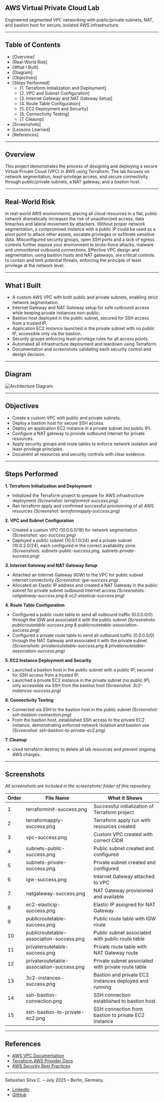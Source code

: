 ## AWS Virtual Private Cloud Lab

Engineered segmented VPC networking with public/private subnets, NAT, and bastion host for secure, isolated AWS infrastructure.

---

## Table of Contents

- [Overview]
- [Real-World Risk]
- [What I Built]
- [Diagram]
- [Objectives]
- [Steps Performed]
  - [1. Terraform Initialization and Deployment]
  - [2. VPC and Subnet Configuration]
  - [3. Internet Gateway and NAT Gateway Setup]
  - [4. Route Table Configuration]
  - [5. EC2 Deployment and Security]
  - [6. Connectivity Testing]
  - [7. Cleaunp]
- [Screenshots]
- [Lessons Learned]
- [References]

---

## Overview

This project demonstrates the process of designing and deploying a secure Virtual Private Cloud (VPC) in AWS using Terraform. The lab focuses on network segmentation, least-privilege access, and secure connectivity through public/private subnets, a NAT gateway, and a bastion host.

---

## Real-World Risk

In real-world AWS environments, placing all cloud resources in a flat, public network dramatically increases the risk of unauthorized access, data breaches and lateral movement by attackers. Without proper network segmentation, a compromised instance with a public IP could be used as a pivot point to attack other assets, escalate privileges or exfiltrate sensitive data. Misconfigured security groups, open SSH ports and a lack of egress controls further expose your environment to brute-force attacks, malware and unmonitored outbound connections. Effective VPC design and segmentation, using bastion hosts and NAT gateways, are critical controls to contain and limit potential threats, enforcing the principle of least privilege at the network level.

---

## What I Built

- A custom AWS VPC with both public and private subnets, enabling strict network segmentation.
- Internet Gateway and NAT Gateway setup for safe outbound access while keeping private instances non-public.
- Bastion host deployed in the public subnet, secured for SSH access from a trusted IP.
- Application EC2 instance launched in the private subnet with no public IP, accessible only via the bastion.
- Security groups enforcing least-privilege rules for all access points.
- Automated all infrastructure deployment and teardown using Terraform.
- Documentation and screenshots validating each security control and design decision.

---

## Diagram

![Architecture Diagram](diagram.png)

---

## Objectives

- Create a custom VPC with public and private subnets.
- Deploy a bastion host for secure SSH access.
- Deploy an application EC2 instance in a private subnet (no public IP).
- Configure a NAT gateway to provide outbound internet for private resources.
- Apply security groups and route tables to enforce network isolation and least-privilege principles.
- Document all resources and security controls with clear evidence.

---

## Steps Performed

**1. Terraform Initialization and Deployment**
   - Initialized the Terraform project to prepare for AWS infrastructure deployment *(Screenshot: terraforminit-success.png)*
   - Ran terraform apply and confirmed successful provisioning of all AWS resources *(Screenshot: terraformapply-success.png)*

**2. VPC and Subnet Configuration**
   - Created a custom VPC (10.0.0.0/16) for network segmentation *(Screenshot: vpc-success.png)*
   - Deployed a public subnet (10.0.1.0/24) and a private subnet (10.0.2.0/24), each configured in the correct availability zone.
*(Screenshots: subnets-public-success.png, subnets-private-success.png)*

**3. Internet Gateway and NAT Gateway Setup**
- Attached an Internet Gateway (IGW) to the VPC for public subnet internet connectivity *(Screenshot: igw-success.png)*
- Allocated an Elastic IP address and created a NAT Gateway in the public subnet for private subnet outbound Internet access *(Screenshots: natgateway-success.png & ec2-elasticip-success.png)*

**4. Route Table Configuration**
- Configured a public route table to send all outbound traffic (0.0.0.0/0) through the IGW and associated it with the public subnet *(Screenshots: publicroutetable-success.png & publicroutetable-association-success.png)*
- Configured a private route table to send all outbound traffic (0.0.0.0/0) through the NAT Gateway and associated it with the private subnet *(Screenshots: privateroutetable-success.png & privateroutetable-association-success.png)*

**5. EC2 Instance Deployment and Security**
- Launched a bastion host in the public subnet with a public IP, secured for SSH access from a trusted IP.
- Launched a private EC2 instance in the private subnet (no public IP), only accessible via SSH from the bastion host *(Screenshot: 3c2-instances-success.png)*

**6. Connectivity Testing**
- Connected via SSH to the bastion host in the public subnet *(Screenshot: ssh-bastion-connection.png)*
- From the bastion host, established SSH access to the private EC2 instance, demonstrating enforced network isolation and bastion use *(Screenshot: ssh-bastion-to-private-ec2.png)*

**7. Cleanup**
- Used terraform destroy to delete all lab resources and prevent ongoing AWS charges.
   
---

## Screenshots

*All screenshots are included in the screenshots/ folder of this repository.*

| Order | File Name                                 | What it Shows                                          |
| ----- | ----------------------------------------- | ------------------------------------------------------ |
| 1     | terraforminit-success.png                 | Successful initialization of Terraform project         |
| 2     | terraformapply-success.png                | Terraform apply run with resources created             |
| 3     | vpc-success.png                           | Custom VPC created with correct CIDR                   |
| 4     | subnets-public-success.png                | Public subnet created and configured                   |
| 5     | subnets-private-success.png               | Private subnet created and configured                  |
| 6     | igw-success.png                           | Internet Gateway attached to VPC                       |
| 7     | natgateway-success.png                    | NAT Gateway provisioned and available                  |
| 8     | ec2-elasticip-success.png                 | Elastic IP assigned for NAT Gateway                    |
| 9     | publicroutetable-success.png              | Public route table with IGW route                      |
| 10    | publicroutetable-association-success.png  | Public subnet associated with public route table       |
| 11    | privateroutetable-success.png             | Private route table with NAT Gateway route             |
| 12    | privateroutetable-association-success.png | Private subnet associated with private route table     |
| 13    | 3c2-instances-success.png                 | Bastion and private EC2 instances deployed and running |
| 14    | ssh-bastion-connection.png                | SSH connection established to bastion host             |
| 15    | ssh-bastion-to-private-ec2.png            | SSH connection from bastion to private EC2 instance    |

---

## References

- [AWS VPC Documentation](https://docs.aws.amazon.com/vpc/latest/userguide/what-is-amazon-vpc.html)
- [Terraform AWS Provider Docs](https://registry.terraform.io/providers/hashicorp/aws/latest/docs)
- [AWS Security Best Practices](https://docs.aws.amazon.com/securityhub/latest/userguide/securityhub-standards-fsbp.html)

---

Sebastian Silva C. – July 2025 – Berlin, Germany.
- [LinkedIn](https://www.linkedin.com/in/sebastiansilc/)
- [GitHub](https://github.com/SebaSilC)
